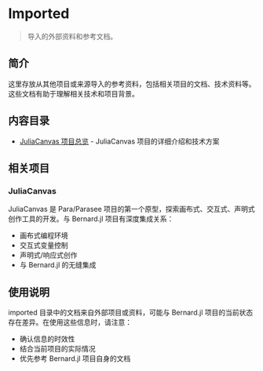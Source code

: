 # Imported

> 导入的外部资料和参考文档。

## 简介

这里存放从其他项目或来源导入的参考资料，包括相关项目的文档、技术资料等。这些文档有助于理解相关技术和项目背景。

## 内容目录

- [JuliaCanvas 项目总览](./JuliaCanvas%20项目总览.md) - JuliaCanvas 项目的详细介绍和技术方案

## 相关项目

### JuliaCanvas
JuliaCanvas 是 Para/Parasee 项目的第一个原型，探索画布式、交互式、声明式创作工具的开发。与 Bernard.jl 项目有深度集成关系：
- 画布式编程环境
- 交互式变量控制
- 声明式/响应式创作
- 与 Bernard.jl 的无缝集成

## 使用说明

imported 目录中的文档来自外部项目或资料，可能与 Bernard.jl 项目的当前状态存在差异。在使用这些信息时，请注意：
- 确认信息的时效性
- 结合当前项目的实际情况
- 优先参考 Bernard.jl 项目自身的文档
